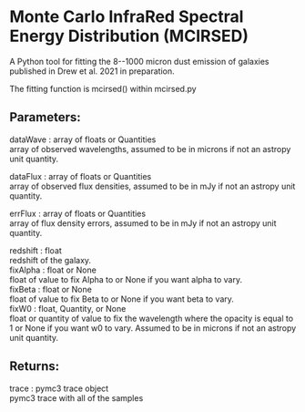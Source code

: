 # Monte Carlo InfraRed Spectral Energy Distribution (MCIRSED)

A Python tool for fitting the 8--1000 micron dust emission of galaxies published in Drew et al. 2021 in preparation.

The fitting function is mcirsed() within mcirsed.py

Parameters:  
-----------  
dataWave : array of floats or Quantities  
    array of observed wavelengths, assumed to be in microns if not an astropy unit quantity.  

dataFlux : array of floats or Quantities  
    array of observed flux densities, assumed to be in mJy if not an astropy unit quantity.  

errFlux : array of floats or Quantities  
    array of flux density errors, assumed to be in mJy if not an astropy unit quantity.  
    
redshift : float  
    redshift of the galaxy.  
fixAlpha : float or None  
    float of value to fix Alpha to or None if you want alpha to vary.  
fixBeta : float or None  
    float of value to fix Beta to or None if you want beta to vary.  
fixW0 : float, Quantity, or None  
    float or quantity of value to fix the wavelength where the opacity is equal to 1 or None if you want w0 to vary. Assumed to be in microns if not an astropy unit quantity.  

Returns:  
--------  
trace : pymc3 trace object  
    pymc3 trace with all of the samples  